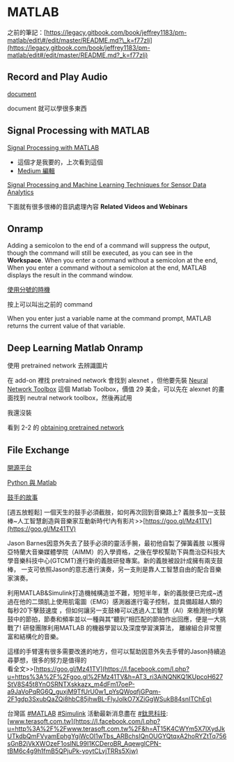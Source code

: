 # MATLAB



之前的筆記：[https://legacy.gitbook.com/book/jeffrey1183/pm-matlab/edit\#/edit/master/README.md?\_k=f77zli](https://legacy.gitbook.com/book/jeffrey1183/pm-matlab/edit#/edit/master/README.md?_k=f77zli)



## Record and Play Audio

[document](https://www.mathworks.com/help/matlab/import_export/record-and-play-audio.html)

document 就可以學很多東西

## Signal Processing with MATLAB

[Signal Processing with MATLAB](https://www.mathworks.com/videos/signal-processing-with-matlab-88866.html)

* 這個才是我要的，上次看到這個
* [Medium 編輯](https://medium.com/@jeffreywang1183/%E7%94%A8-matlab-%E5%81%9A%E9%9F%B3%E8%A8%8A%E8%99%95%E7%90%86-%E9%9F%B3%E6%A8%82%E7%A7%91%E6%8A%80%E7%B6%B2-6aa5b07129df)

[Signal Processing and Machine Learning Techniques for Sensor Data Analytics](https://www.mathworks.com/videos/signal-processing-and-machine-learning-techniques-for-sensor-data-analytics-107549.html)

下面就有很多很棒的音訊處理內容 **Related Videos and Webinars**

## Onramp

Adding a semicolon to the end of a command will suppress the output, though the command will still be executed, as you can see in the **Workspace**. When you enter a command without a semicolon at the end, When you enter a command without a semicolon at the end, MATLAB displays the result in the command window.

[使用分號的時機](https://www.quora.com/When-and-why-do-we-use-semicolons-in-matlab)

按上可以叫出之前的 command

When you enter just a variable name at the command prompt, MATLAB returns the current value of that variable.

## Deep Learning Matlab Onramp

使用 pretrained network 去辨識圖片

在 add-on 裡找 pretrained network 會找到 alexnet ，但他要先裝 [Neural Network Toolbox](https://www.mathworks.com/products/neural-network.html) 這個 Matlab Toolbox，價值 29 美金，可以先在 alexnet 的畫面找到 neutral network toolbox，然後再試用

我還沒裝 

看到 2-2 的 [obtaining pretrained network](https://matlabacademy.mathworks.com/R2018a/portal.html?course=deeplearning#chapter=2&lesson=2&section=2)



## File Exchange

[開源平台](https://www.mathworks.com/matlabcentral/fileexchange/)



[Python 與 Matlab](https://www.zhihu.com/question/21404521)



[鼓手的故事](https://www.mathworks.com/company/mathworks-stories/prosthetics-for-drummer.html.html?s_eid=PSM_brj.html)

\[週五放輕鬆\] 一個天生的鼓手必須截肢，如何再次回到音樂路上? 義肢多加一支鼓棒~人工智慧創造與音樂家互動新時代!內有影片&gt;&gt;[https://goo.gl/Mz41TV](https://goo.gl/Mz41TV)

Jason Barnes因意外失去了鼓手必須的靈活手腕，最初他自製了彈簧義肢 以獲得亞特蘭大音樂媒體學院（AIMM）的入學資格，之後在學校幫助下與喬治亞科技大學音樂科技中心\(GTCMT\)進行新的義肢研發專案。新的義肢被設計成擁有兩支鼓棒， 一支可依照Jason的意志進行演奏，另一支則是靠人工智慧自由的配合音樂家演奏。

利用MATLAB&Simulink打造機械構造並不難，短短半年，新的義肢便已完成~透過在他的二頭肌上使用肌電圖（EMG）感測器進行電子控制，並具備超越人類的每秒20下擊鼓速度 ，但如何讓另一支鼓棒可以透過人工智慧（AI）來檢測他的擊鼓中的節拍，節奏和頻率並以一種與其“聽到”相匹配的節拍作出回應，便是一大挑戰了! 研發團隊利用MATLAB 的機器學習以及深度學習演算法， 離線組合非常豐富和結構化的音樂。

這樣的手臂還有很多需要改進的地方，但可以幫助因意外失去手臂的Jason持續追尋夢想，很多的努力是值得的  
看全文&gt;&gt;[https://goo.gl/Mz41TV](https://l.facebook.com/l.php?u=https%3A%2F%2Fgoo.gl%2FMz41TV&h=AT3_ri3AiNQNKQ1KUpcoH627StV8S45t8YnOSRNTXskkazx_m4dFm17oeP-a9JaVoPqRG6Q_guxjM9TfUrU0w1_pYsQWoqfjGPqm-2F1gdp3SxubQaZQi8hbC85jhwBL-FlyJoIkO7XZiGgWSukB84snITChEg)

台灣區 [\#MATLAB](https://www.facebook.com/hashtag/matlab?source=feed_text) [\#Simulink](https://www.facebook.com/hashtag/simulink?source=feed_text) 活動最新消息盡在 [\#鈦思科技](https://www.facebook.com/hashtag/%E9%88%A6%E6%80%9D%E7%A7%91%E6%8A%80?source=feed_text):[www.terasoft.com.tw](https://l.facebook.com/l.php?u=http%3A%2F%2Fwww.terasoft.com.tw%2F&h=AT15K4CWYm5X7lXydJkUTkdbQmFVyamEphgYgiWcOI1wTbs_ARBchsIQnOUGYQtqxA2hoRYZtTq756sGnB2jVkXWOzeF1oslNL99I1KCDeroBR_AqewglCPN-tBM6c4g9h1fmB5QPjuPk-yoytCLvjTRRs5Xjw)





